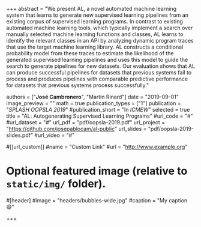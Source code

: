 +++
abstract = "We present AL, a novel automated machine learning system that learns to generate new supervised learning pipelines from an existing corpus of supervised learning programs. In contrast to existing automated machine learning tools, which typically implement a search over manually selected machine learning functions and classes, AL learns to identify the relevant classes in an API by analyzing dynamic program traces that use the target machine learning library. AL constructs a conditional probability model from these traces to estimate the likelihood of the generated supervised learning pipelines and uses this model to guide the search to generate pipelines for new datasets. Our evaluation shows that AL can produce successful pipelines for datasets that previous systems fail to process and produces pipelines with comparable predictive performance for datasets that previous systems process successfully."

authors = ["**José Cambronero**", "Martin Rinard"]
date = "2019-09-01"
image_preview = ""
math = true
publication_types = ["1"]
publication = "*SPLASH OOPSLA 2019*"
#publication_short = "In *ICMEW*"
selected = true
title = "AL: Autogenerating Supervised Learning Programs"
#url_code = "#"
#url_dataset = "#"
url_pdf = "pdf/oopsla-2019.pdf"
url_project = "https://github.com/josepablocam/al-public"
url_slides = "pdf/oopsla-2019-slides.pdf"
#url_video = "#"

#[[url_custom]]
#name = "Custom Link"
#url = "http://www.example.org"

# Optional featured image (relative to `static/img/` folder).
#[header]
#image = "headers/bubbles-wide.jpg"
#caption = "My caption :smile:"

+++
